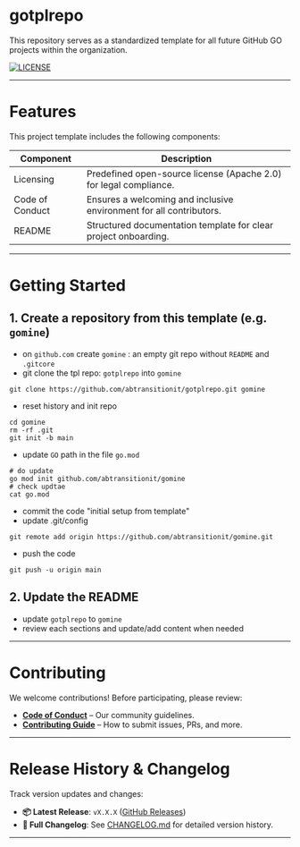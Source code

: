 # gotplrepo

This repository serves as a standardized template for all future GitHub GO projects within the organization.  

[![LICENSE](https://img.shields.io/badge/license-Apache_2.0-blue.svg)](https://choosealicense.com/licenses/apache-2.0/)

----


# Features  
This project template includes the following components:  


|Component|Description|
|-|-|
|Licensing|Predefined open-source license (Apache 2.0) for legal compliance.|
|Code of Conduct| Ensures a welcoming and inclusive environment for all contributors.|  
|README|Structured documentation template for clear project onboarding.|  



---

# Getting Started  

## 1. Create a repository from this template (e.g. `gomine`)
- on `github.com` create `gomine` : an empty git repo without `README` and `.gitcore`
- git clone the tpl repo: `gotplrepo` into `gomine`
```shell
git clone https://github.com/abtransitionit/gotplrepo.git gomine
```
- reset history and init repo
```shell
cd gomine
rm -rf .git
git init -b main  
```
- update `GO` path in the file `go.mod`
```shell
# do update
go mod init github.com/abtransitionit/gomine
# check updtae
cat go.mod
```
- commit the code "initial setup from template"
- update .git/config
```shell
git remote add origin https://github.com/abtransitionit/gomine.git
```
- push the code
```shell
git push -u origin main
```

## 2. Update the README
- update `gotplrepo` to `gomine`
- review each sections and update/add content when needed


---

# Contributing  

We welcome contributions! Before participating, please review:  
- **[Code of Conduct](.github/CODE_OF_CONDUCT.md)** – Our community guidelines.  
- **[Contributing Guide](.github/CONTRIBUTING.md)** – How to submit issues, PRs, and more.  


----


# Release History & Changelog  

Track version updates and changes:  
- **📦 Latest Release**: `vX.X.X` ([GitHub Releases](#))  
- **📄 Full Changelog**: See [CHANGELOG.md](CHANGELOG.md) for detailed version history.  

---

